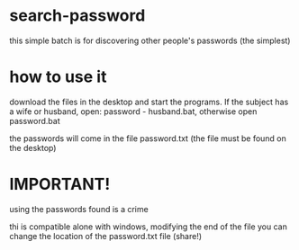 # search-password
this simple batch is for discovering other people's passwords (the simplest)

# how to use it

download the files in the desktop and start the programs.
If the subject has a wife or husband, open: password - husband.bat, otherwise open password.bat

the passwords will come in the file password.txt (the file must be found on the desktop)



# IMPORTANT!

using the passwords found is a crime

thi is compatible alone with windows, modifying the end of the file you can change the location of the password.txt file (share!)
